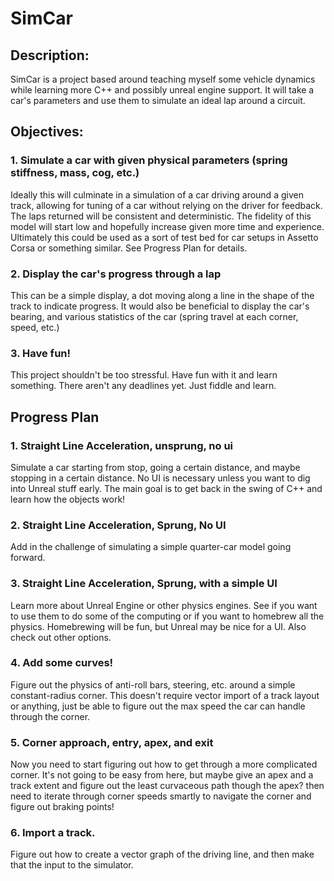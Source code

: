 # SimCar
## **Description:**
SimCar is a project based around teaching myself some vehicle dynamics while learning more C++ and possibly unreal engine support. It will take a car's parameters and use them to simulate an ideal lap around a circuit.


## **Objectives:**
### **1. Simulate a car with given physical parameters (spring stiffness, mass, cog, etc.)**
Ideally this will culminate in a simulation of a car driving around a given track, allowing for tuning of a car without relying on the driver for feedback. The laps returned will be consistent and deterministic. The fidelity of this model will start low and hopefully increase given more time and experience. Ultimately this could be used as a sort of test bed for car setups in Assetto Corsa or something similar. See Progress Plan for details.

### **2. Display the car's progress through a lap**
This can be a simple display, a dot moving along a line in the shape of the track to indicate progress. It would also be beneficial to display the car's bearing, and various statistics of the car (spring travel at each corner, speed, etc.)

### **3. Have fun!**
This project shouldn't be too stressful. Have fun with it and learn something. There aren't any deadlines yet. Just fiddle and learn.


## Progress Plan
### **1. Straight Line Acceleration, unsprung, no ui**
Simulate a car starting from stop, going a certain distance, and maybe stopping in a certain distance. No UI is necessary unless you want to dig into Unreal stuff early. The main goal is to get back in the swing of C++ and learn how the objects work! 

### **2. Straight Line Acceleration, Sprung, No UI**
Add in the challenge of simulating a simple quarter-car model going forward. 

### **3. Straight Line Acceleration, Sprung, with a simple UI**
Learn more about Unreal Engine or other physics engines. See if you want to use them to do some of the computing or if you want to homebrew all the physics. Homebrewing will be fun, but Unreal may be nice for a UI. Also check out other options.

### **4. Add some curves!**
Figure out the physics of anti-roll bars, steering, etc. around a simple constant-radius corner. This doesn't require vector import of a track layout or anything, just be able to figure out the max speed the car can handle through the corner.

### **5. Corner approach, entry, apex, and exit**
Now you need to start figuring out how to get through a more complicated corner. It's not going to be easy from here, but maybe give an apex and a track extent and figure out the least curvaceous path though the apex? then need to iterate through corner speeds smartly to navigate the corner and figure out braking points! 

### **6. Import a track.**
Figure out how to create a vector graph of the driving line, and then make that the input to the simulator. 
